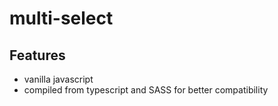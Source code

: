 # multi-select

## Features

* vanilla javascript
* compiled from typescript and SASS for better compatibility
